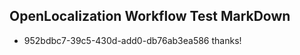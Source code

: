 ## OpenLocalization Workflow Test MarkDown
* 952bdbc7-39c5-430d-add0-db76ab3ea586 thanks!

<!--HONumber=Aug16_HO1-->


